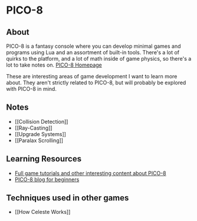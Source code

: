 # PICO-8
## About
PICO-8 is a fantasy console where you can develop minimal games and programs using Lua and an assortment of built-in tools. There's a lot of quirks to the platform, and a lot of math inside of game physics, so there's a lot to take notes on. [PICO-8 Homepage](https://www.lexaloffle.com/pico-8.php)

These are interesting areas of game development I want to learn more about. They aren't strictly related to PICO-8, but will probably be explored with PICO-8 in mind.

## Notes
- [[Collision Detection]]
- [[Ray-Casting]]
- [[Upgrade Systems]]
- [[Paralax Scrolling]]

## Learning Resources
- [Full game tutorials and other interesting content about PICO-8](https://www.youtube.com/c/LazyDevs)
- [PICO-8 blog for beginners](https://gamedev.docrobs.co.uk/category/first_steps)

## Techniques used in other games
- [[How Celeste Works]]